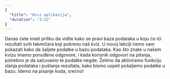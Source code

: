 ```yaml
---
{
  "title": "Kviz aplikacija",
  "duration": "3:52"
}
---
```


 Danas ćete imati priliku da vidite kako se pravi baza podataka u koju će ići rezultati svih takmičara koji pokrenu naš kviz. U novoj lekciji  ćemo vam pokazati kako da šaljete podatke u bazu podataka. Kao što znate u našem kvizu imamo ponuđene odgovore, i kada korisnik odgovori na pitanja, potrebno je da sačuvamo te podatke negde. Želimo da aktiviramo funkciju slanja podataka i puštanja rezultata, kako bismo uspeli pošaljemo podatke u bazu. Idemo na pisanje koda, srećno!



